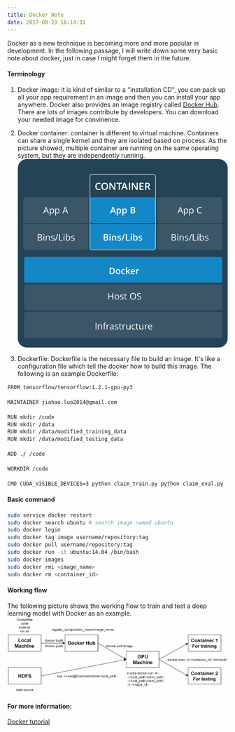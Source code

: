 ```yaml
---
title: Docker Note
date: 2017-08-29 16:14:31
---
```


Docker as a new technique is becoming more and more popular in development. In the following passage, I will write down some very basic note about docker, just in case I might forget them in the future.

#### Terminology
1. Docker image: it is kind of similar to a "installation CD", you can pack up all your app requirement in an image and then you can install your app anywhere. Docker also provides an image registry called [Docker Hub](https://hub.docker.com). There are lots of images contribute by developers. You can download your needed image for convinence.
 
2. Docker container: container is different to virtual machine. Containers can share a single kernel and they are isolated based on process. As the picture showed, multiple container are running on the same operating system, but they are independently running.
![](/images/docker_note/container_architecture.png)

3. Dockerfile: Dockerfile is the necessary file to build an image. It's like a configuration file which tell the docker how to build this image. The following is an example Dockerfile:
```sh
FROM tensorflow/tensorflow:1.2.1-gpu-py3

MAINTAINER jiahao.luo2014@gmail.com

RUN mkdir /code
RUN mkdir /data
RUN mkdir /data/modified_training_data
RUN mkdir /data/modified_testing_data

ADD ./ /code

WORKDIR /code

CMD CUDA_VISIBLE_DEVICES=3 python claim_train.py python claim_eval.py
```

#### Basic command
```sh
sudo service docker restart
sudo docker search ubuntu # search image named ubuntu
sudo docker login
sudo docker tag image username/repository:tag
sudo docker pull username/repository:tag
sudo docker run -it ubuntu:14.04 /bin/bash
sudo docker images
sudo docker rmi <image_name> 
sudo docker rm <container_id>
```

#### Working flow
The following picture shows the working flow to train and test a deep learning model with Docker as an example.
![](/images/docker_note/flow.png)

#### For more information:
[Docker tutorial](https://docs.docker.com/get-started/)
